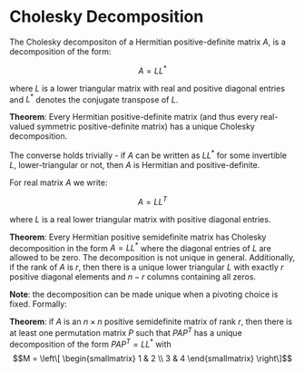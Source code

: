 # Cholesky Decomposition

The Cholesky decompositon of a Hermitian positive-definite matrix $A$, is a decomposition of the form:

$$A = LL^{*}$$

where $L$ is a lower triangular matrix with real and positive diagonal entries and $L^{*}$ denotes the conjugate transpose of $L$.

**Theorem**: Every Hermitian positive-definite matrix (and thus every real-valued symmetric positive-definite matrix) has a unique Cholesky decomposition.

The converse holds trivially - if $A$ can be written as $LL^{*}$ for some invertible $L$, lower-triangular or not, then $A$ is Hermitian and positive-definite.

For real matrix $A$ we write:

$$A = LL^{T}$$

where $L$ is a real lower triangular matrix with positive diagonal entries.

**Theorem**: Every Hermitian positive semidefinite matrix has Cholesky decomposition in the form $A = LL^{*}$ where the diagonal entries of $L$ are allowed to be zero. The decomposition is not unique in general. Additionally, if the rank of $A$ is $r$, then there is a unique lower triangular $L$ with exactly $r$ positive diagonal elements and $n-r$ columns containing all zeros. 

**Note**: the decomposition can be made unique when a pivoting choice is fixed. Formally:

**Theorem**: if $A$ is an $n \times n$ positive semidefinite matrix of rank $r$, then there is at least one permutation matrix $P$ such that $PAP^{T}$ has a unique decomposition of the form $PAP^{T} = LL^{*}$ with $$M = \left\[ \begin{smallmatrix} 1 & 2 \\ 3 & 4 \end{smallmatrix} \right\]$$

